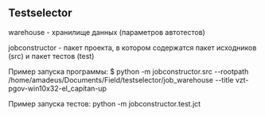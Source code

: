 ## Testselector

warehouse - хранилище данных (параметров автотестов)

jobconstructor - пакет проекта, в котором содержатся пакет исходников (src) и пакет тестов (test)

Пример запуска программы:
$ python -m jobconstructor.src --rootpath /home/amadeus/Documents/Field/testselector/job_warehouse --title vzt-pgov-win10x32-el_capitan-up

Пример запуска тестов:
python -m jobconstructor.test.jct
